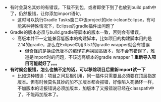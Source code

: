 * 有时会莫名其妙的有错误，下载不到包，或者即使下到了也放到build path中了，仍然报错，让你添加import语句。
    * 这时可以执行Gradle Tasks窗口中该project的ide->cleanEclipse，有可能某种特殊情况下，Eclipse的gradle插件出问题了
* Gradle的版本必须与build.gradle等脚本的版本一致，否则会有错误。
    * 高版本并不一定能兼容低版本的构建脚本，比如项目的构建脚本用的是2.14的gradle，那么在Eclipse中用3.5.1的gradle wrapper就会有错误
        * 但奇怪的是换成低版本的编译完再换回高版本，就不会有错误了，难道是import时的问题，不该选高版本的gradle wrapper？**重新导入项目可能就好了。。。**
* **有时候会报错，怎么也搞不定的话，可以移除项目后重新import试一下**
    * 比如这种错误：项目之间互相引用，同一插件只需要且必须要在顶层指定版本。但有时候莫名其妙的加不加版本都会报错，好像陷入死循环一样，不加版本的话报错说必须加版本，加版本了又报错说已经在classpath中了，不能再加版本了。